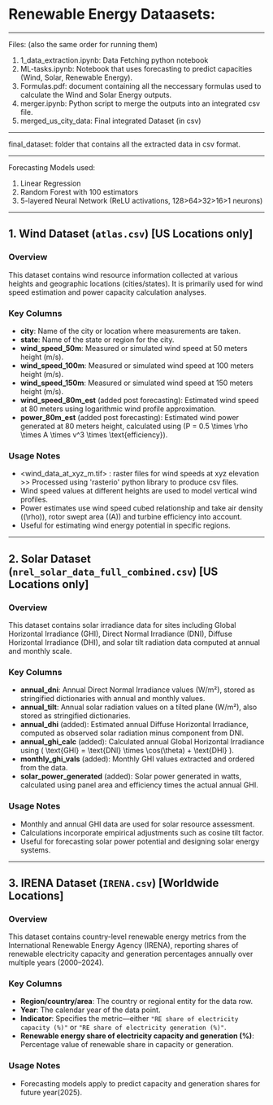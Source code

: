 # Renewable Energy Dataasets:

---

Files:  (also the same order for running them)

1. 1_data_extraction.ipynb: Data Fetching python notebook
2. ML-tasks.ipynb: Notebook that uses forecasting to predict capacities (Wind, Solar, Renewable Energy).
3. Formulas.pdf: document containing all the neccessary formulas used to calculate the Wind and Solar Energy outputs.
4. merger.ipynb: Python script to merge the outputs into an integrated csv file.
5. merged_us_city_data: Final integrated Dataset (in csv)

---
final_dataset: folder that contains all the extracted data in csv format.

---

Forecasting Models used:

1. Linear Regression
2. Random Forest with 100 estimators
3. 5-layered Neural Network (ReLU activations, 128>64>32>16>1 neurons) 

---

## 1. Wind Dataset (`atlas.csv`) [US Locations only]

### Overview

This dataset contains wind resource information collected at various heights and geographic locations (cities/states). It is primarily used for wind speed estimation and power capacity calculation analyses.

### Key Columns

- **city**: Name of the city or location where measurements are taken.
- **state**: Name of the state or region for the city.
- **wind_speed_50m**: Measured or simulated wind speed at 50 meters height (m/s).
- **wind_speed_100m**: Measured or simulated wind speed at 100 meters height (m/s).
- **wind_speed_150m**: Measured or simulated wind speed at 150 meters height (m/s).
- **wind_speed_80m_est** (added post forecasting): Estimated wind speed at 80 meters using logarithmic wind profile approximation.
- **power_80m_est** (added post forecasting): Estimated wind power generated at 80 meters height, calculated using \(P = 0.5 \times \rho \times A \times v^3 \times \text{efficiency}\).

### Usage Notes

- <wind_data_at_xyz_m.tif> : raster files for wind speeds at xyz elevation >> Processed using 'rasterio' python library to produce csv files.
- Wind speed values at different heights are used to model vertical wind profiles.
- Power estimates use wind speed cubed relationship and take air density (\(\rho\)), rotor swept area (\(A\)) and turbine efficiency into account.
- Useful for estimating wind energy potential in specific regions.

---

## 2. Solar Dataset (`nrel_solar_data_full_combined.csv`) [US Locations only]

### Overview

This dataset contains solar irradiance data for sites including Global Horizontal Irradiance (GHI), Direct Normal Irradiance (DNI), Diffuse Horizontal Irradiance (DHI), and solar tilt radiation data computed at annual and monthly scale.

### Key Columns

- **annual_dni**: Annual Direct Normal Irradiance values (W/m²), stored as stringified dictionaries with annual and monthly values.
- **annual_tilt**: Annual solar radiation values on a tilted plane (W/m²), also stored as stringified dictionaries.
- **annual_dhi** (added): Estimated annual Diffuse Horizontal Irradiance, computed as observed solar radiation minus component from DNI.
- **annual_ghi_calc** (added): Calculated annual Global Horizontal Irradiance using \( \text{GHI} = \text{DNI} \times \cos(\theta) + \text{DHI} \).
- **monthly_ghi_vals** (added): Monthly GHI values extracted and ordered from the data.
- **solar_power_generated** (added): Solar power generated in watts, calculated using panel area and efficiency times the actual annual GHI.

### Usage Notes

- Monthly and annual GHI data are used for solar resource assessment.
- Calculations incorporate empirical adjustments such as cosine tilt factor.
- Useful for forecasting solar power potential and designing solar energy systems.

---

## 3. IRENA Dataset (`IRENA.csv`)	[Worldwide Locations]

### Overview

This dataset contains country-level renewable energy metrics from the International Renewable Energy Agency (IRENA), reporting shares of renewable electricity capacity and generation percentages annually over multiple years (2000–2024).

### Key Columns

- **Region/country/area**: The country or regional entity for the data row.
- **Year**: The calendar year of the data point.
- **Indicator**: Specifies the metric—either `"RE share of electricity capacity (%)"` or `"RE share of electricity generation (%)"`.
- **Renewable energy share of electricity capacity and generation (%)**: Percentage value of renewable share in capacity or generation.

### Usage Notes

- Forecasting models apply to predict capacity and generation shares for future year(2025).